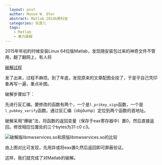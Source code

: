 ```yaml
---
  layout: post
  author: Moose W. Oler
  abstract: Matlab 2014b黑科技
  categories: 玩意儿
  tags:
    - Matlab
    - 暴力破解
---
```


2015年年初的时候安装Linux 64位版Matlab，发现随安装包过来的神奇文件不管用，翻了翻网上，有人将

[破解过程](http://blog.csdn.net/guochaoxxl/article/details/41378623)

发了出来，过程不麻烦。到了年底，发现原来的文章配图全挂了，于是乎自己凭印象再写一遍，重点补图。

破解步骤如下：

先进行反汇编。要修改的函数有两个，一个是`l_prikey_sign`函数，一个是`l_pubkey_verify`函数。通过反汇编（objdump）定位到两个函数的首地址。

破解采用“爆破”法，将函数的返回变量（保存于eax寄存器中）置0，然后直接返回。修改相应位置处的三个bytes为31 c0 c3。

![破解版libmwservices.so和原版libmwservices.so的比较](http://i4.tietuku.com/d015eedd2e884a9d.png)

由上图对比可发现，先用异或将eax置0,然后返回即可屏蔽验证。

这样，我们就完成了对Matlab的破解。

